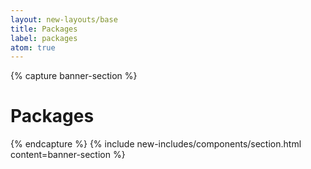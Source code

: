 ```yaml
---
layout: new-layouts/base
title: Packages
label: packages
atom: true
---
```


{% capture banner-section %}
<div class="grid-1-col" markdown=1>
  <h1>Packages</h1>
</div>
{% endcapture %}
{% include new-includes/components/section.html
  content=banner-section
%}
